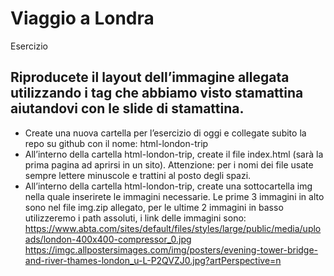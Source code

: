 Viaggio a Londra
===
Esercizio
## Riproducete il layout dell’immagine allegata utilizzando i tag che abbiamo visto stamattina aiutandovi con le slide di stamattina.
- Create una nuova cartella per l’esercizio di oggi e collegate subito la repo su github con il nome: html-london-trip
- All’interno della cartella html-london-trip, create il file index.html (sarà la prima pagina ad aprirsi in un sito).
  Attenzione: per i nomi dei file usate sempre lettere minuscole e trattini al posto degli spazi.
- All’interno della cartella html-london-trip, create una sottocartella img nella quale inserirete le immagini necessarie. 
Le prime 3 immagini in alto sono nel file img.zip allegato, per le ultime 2 immagini in basso utilizzeremo i path assoluti, i link delle immagini sono:
https://www.abta.com/sites/default/files/styles/large/public/media/uploads/london-400x400-compressor_0.jpg
https://imgc.allpostersimages.com/img/posters/evening-tower-bridge-and-river-thames-london_u-L-P2QVZJ0.jpg?artPerspective=n

